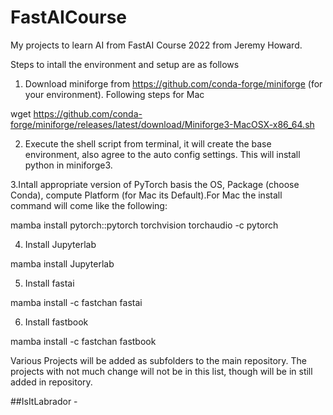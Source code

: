 # FastAICourse
My projects to learn AI from FastAI Course 2022 from Jeremy Howard.


Steps to intall the environment and setup are as follows 

1. Download miniforge from https://github.com/conda-forge/miniforge (for your environment). Following steps for Mac

wget https://github.com/conda-forge/miniforge/releases/latest/download/Miniforge3-MacOSX-x86_64.sh

2. Execute the shell script from terminal, it will create the base environment, also agree  to the auto config settings. This will install python in miniforge3.

3.Intall appropriate version of PyTorch basis the OS, Package (choose Conda), compute Platform (for Mac its Default).For Mac the install command will come like the following:

mamba install pytorch::pytorch torchvision torchaudio -c pytorch 

4. Install Jupyterlab

mamba install Jupyterlab

5. Install fastai

mamba install -c fastchan fastai

6. Install fastbook

mamba install -c fastchan fastbook

Various Projects will be added as subfolders to the main repository. The projects with not much change will not be in this list, though will be in still added in repository.


##IsItLabrador - 



